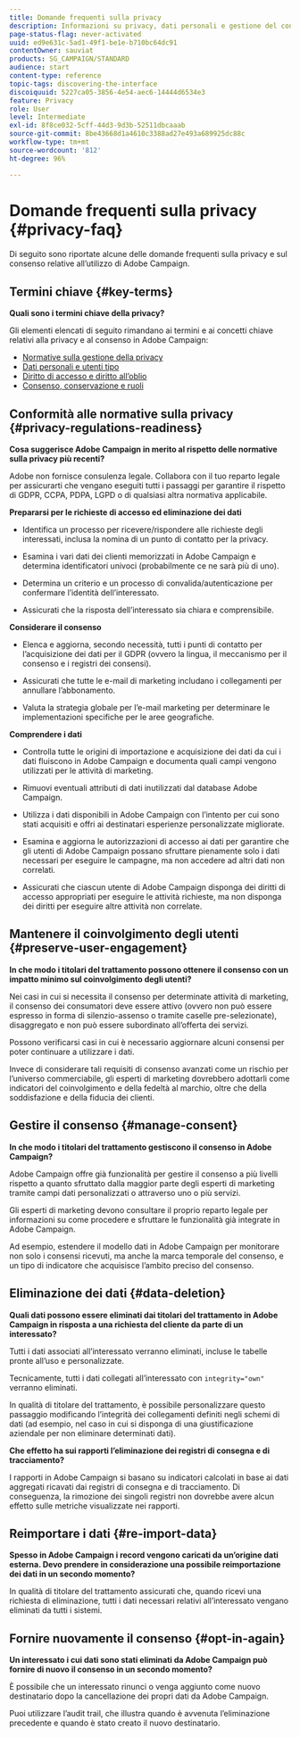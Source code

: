```yaml
---
title: Domande frequenti sulla privacy
description: Informazioni su privacy, dati personali e gestione del consenso in Adobe Campaign Standard
page-status-flag: never-activated
uuid: ed9e631c-5ad1-49f1-be1e-b710bc64dc91
contentOwner: sauviat
products: SG_CAMPAIGN/STANDARD
audience: start
content-type: reference
topic-tags: discovering-the-interface
discoiquuid: 5227ca05-3856-4e54-aec6-14444d6534e3
feature: Privacy
role: User
level: Intermediate
exl-id: 8f8ce032-5cff-44d3-9d3b-52511dbcaaab
source-git-commit: 8be43668d1a4610c3388ad27e493a689925dc88c
workflow-type: tm+mt
source-wordcount: '812'
ht-degree: 96%

---
```


# Domande frequenti sulla privacy {#privacy-faq}

Di seguito sono riportate alcune delle domande frequenti sulla privacy e sul consenso relative all’utilizzo di Adobe Campaign.

## Termini chiave {#key-terms}

**Quali sono i termini chiave della privacy?**

Gli elementi elencati di seguito rimandano ai termini e ai concetti chiave relativi alla privacy e al consenso in Adobe Campaign:

* [Normative sulla gestione della privacy](../../start/using/privacy-management.md#privacy-management-regulations)
* [Dati personali e utenti tipo](../../start/using/privacy.md#personal-data)
* [Diritto di accesso e diritto all’oblio](../../start/using/privacy-management.md#right-access-forgotten)
* [Consenso, conservazione e ruoli](../../start/using/privacy-management.md#consent-retention-roles)

## Conformità alle normative sulla privacy {#privacy-regulations-readiness}

**Cosa suggerisce Adobe Campaign in merito al rispetto delle normative sulla privacy più recenti?**

 Adobe non fornisce consulenza legale. Collabora con il tuo reparto legale per assicurarti che vengano eseguiti tutti i passaggi per garantire il rispetto di GDPR, CCPA, PDPA, LGPD o di qualsiasi altra normativa applicabile.

**Prepararsi per le richieste di accesso ed eliminazione dei dati**

* Identifica un processo per ricevere/rispondere alle richieste degli interessati, inclusa la nomina di un punto di contatto per la privacy.

* Esamina i vari dati dei clienti memorizzati in Adobe Campaign e determina identificatori univoci (probabilmente ce ne sarà più di uno).

* Determina un criterio e un processo di convalida/autenticazione per confermare l’identità dell’interessato.

* Assicurati che la risposta dell’interessato sia chiara e comprensibile.

**Considerare il consenso**

* Elenca e aggiorna, secondo necessità, tutti i punti di contatto per l’acquisizione dei dati per il GDPR (ovvero la lingua, il meccanismo per il consenso e i registri dei consensi).

* Assicurati che tutte le e-mail di marketing includano i collegamenti per annullare l’abbonamento.

* Valuta la strategia globale per l’e-mail marketing per determinare le implementazioni specifiche per le aree geografiche.

**Comprendere i dati**

* Controlla tutte le origini di importazione e acquisizione dei dati da cui i dati fluiscono in Adobe Campaign e documenta quali campi vengono utilizzati per le attività di marketing.

* Rimuovi eventuali attributi di dati inutilizzati dal database Adobe Campaign.

* Utilizza i dati disponibili in Adobe Campaign con l’intento per cui sono stati acquisiti e offri ai destinatari esperienze personalizzate migliorate.

* Esamina e aggiorna le autorizzazioni di accesso ai dati per garantire che gli utenti di Adobe Campaign possano sfruttare pienamente solo i dati necessari per eseguire le campagne, ma non accedere ad altri dati non correlati.

* Assicurati che ciascun utente di Adobe Campaign disponga dei diritti di accesso appropriati per eseguire le attività richieste, ma non disponga dei diritti per eseguire altre attività non correlate.

## Mantenere il coinvolgimento degli utenti {#preserve-user-engagement}

**In che modo i titolari del trattamento possono ottenere il consenso con un impatto minimo sul coinvolgimento degli utenti?**

Nei casi in cui si necessita il consenso per determinate attività di marketing, il consenso dei consumatori deve essere attivo (ovvero non può essere espresso in forma di silenzio-assenso o tramite caselle pre-selezionate), disaggregato e non può essere subordinato all’offerta dei servizi.

Possono verificarsi casi in cui è necessario aggiornare alcuni consensi per poter continuare a utilizzare i dati.

Invece di considerare tali requisiti di consenso avanzati come un rischio per l’universo commerciabile, gli esperti di marketing dovrebbero adottarli come indicatori del coinvolgimento e della fedeltà al marchio, oltre che della soddisfazione e della fiducia dei clienti.

## Gestire il consenso {#manage-consent}

**In che modo i titolari del trattamento gestiscono il consenso in Adobe Campaign?**

 Adobe Campaign offre già funzionalità per gestire il consenso a più livelli rispetto a quanto sfruttato dalla maggior parte degli esperti di marketing tramite campi dati personalizzati o attraverso uno o più servizi.

Gli esperti di marketing devono consultare il proprio reparto legale per informazioni su come procedere e sfruttare le funzionalità già integrate in Adobe Campaign.

Ad esempio, estendere il modello dati in Adobe Campaign per monitorare non solo i consensi ricevuti, ma anche la marca temporale del consenso, e un tipo di indicatore che acquisisce l’ambito preciso del consenso.

## Eliminazione dei dati {#data-deletion}

**Quali dati possono essere eliminati dai titolari del trattamento in Adobe Campaign in risposta a una richiesta del cliente da parte di un interessato?**

Tutti i dati associati all’interessato verranno eliminati, incluse le tabelle pronte all’uso e personalizzate.

Tecnicamente, tutti i dati collegati all’interessato con `integrity="own"` verranno eliminati.

In qualità di titolare del trattamento, è possibile personalizzare questo passaggio modificando l’integrità dei collegamenti definiti negli schemi di dati (ad esempio, nel caso in cui si disponga di una giustificazione aziendale per non eliminare determinati dati).

**Che effetto ha sui rapporti l’eliminazione dei registri di consegna e di tracciamento?**

I rapporti in Adobe Campaign si basano su indicatori calcolati in base ai dati aggregati ricavati dai registri di consegna e di tracciamento. Di conseguenza, la rimozione dei singoli registri non dovrebbe avere alcun effetto sulle metriche visualizzate nei rapporti.

## Reimportare i dati {#re-import-data}

**Spesso in Adobe Campaign i record vengono caricati da un’origine dati esterna. Devo prendere in considerazione una possibile reimportazione dei dati in un secondo momento?**

In qualità di titolare del trattamento assicurati che, quando ricevi una richiesta di eliminazione, tutti i dati necessari relativi all’interessato vengano eliminati da tutti i sistemi.

## Fornire nuovamente il consenso {#opt-in-again}

**Un interessato i cui dati sono stati eliminati da Adobe Campaign può fornire di nuovo il consenso in un secondo momento?**

È possibile che un interessato rinunci o venga aggiunto come nuovo destinatario dopo la cancellazione dei propri dati da Adobe Campaign.

Puoi utilizzare l’audit trail, che illustra quando è avvenuta l’eliminazione precedente e quando è stato creato il nuovo destinatario.
